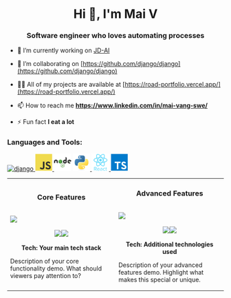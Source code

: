 <h1 align="center">Hi 👋, I'm Mai V</h1>
<h3 align="center">Software engineer who loves automating processes</h3>

- 🔭 I’m currently working on [JD-AI](https://jd-ai.vercel.app/)

- 👯 I’m collaborating on [https://github.com/django/django](https://github.com/django/django)

- 👨‍💻 All of my projects are available at [https://road-portfolio.vercel.app/](https://road-portfolio.vercel.app/)

- 📫 How to reach me **https://www.linkedin.com/in/mai-vang-swe/**

- ⚡ Fun fact **I eat a lot**


<h3 align="left">Languages and Tools:</h3>
<p align="left"> <a href="https://www.djangoproject.com/" target="_blank" rel="noreferrer"> <img src="https://cdn.worldvectorlogo.com/logos/django.svg" alt="django" width="40" height="40"/> </a> <a href="https://developer.mozilla.org/en-US/docs/Web/JavaScript" target="_blank" rel="noreferrer"> <img src="https://raw.githubusercontent.com/devicons/devicon/master/icons/javascript/javascript-original.svg" alt="javascript" width="40" height="40"/> </a>  <img src="https://raw.githubusercontent.com/devicons/devicon/master/icons/nodejs/nodejs-original-wordmark.svg" alt="nodejs" width="40" height="40"/> </a> <a href="https://www.postgresql.org" target="_blank" rel="noreferrer"> <img src="https://raw.githubusercontent.com/devicons/devicon/master/icons/python/python-original.svg" alt="python" width="40" height="40"/> </a> <a href="https://reactjs.org/" target="_blank" rel="noreferrer"> <img src="https://raw.githubusercontent.com/devicons/devicon/master/icons/react/react-original-wordmark.svg" alt="react" width="40" height="40"/> </a> <a href="https://www.typescriptlang.org/" target="_blank" rel="noreferrer"> <img src="https://raw.githubusercontent.com/devicons/devicon/master/icons/typescript/typescript-original.svg" alt="typescript" width="40" height="40"/> </a> </p>


<table width="100%">
  <tbody>
  <tr width="100%">
    <td width="50%" v-align="top">
      <h3 dir="auto" align="center"><a href="#">&#x200B;</a>Core Features</h3>
      <br>
       <a href="https://your-live-site.com/" target="_blank"><img src="https://user-images.githubusercontent.com/96756923/your-core-demo.gif"></a>
      <p align="center">
        <a href="https://github.com/yourusername/your-repo"><img src="https://img.shields.io/badge/CODE-644694?style=for-the-badge&logo=github" style="max-width: 100%;"></a><a href="https://your-live-site.com/" target="_blank"><img src="https://img.shields.io/badge/LIVE SITE-007d92?style=for-the-badge" style="max-width: 100%;"></a>
      </p>
      <p align="center"><strong>Tech: Your main tech stack</strong></p>
      <p>Description of your core functionality demo. What should viewers pay attention to?</p>
    </td>
    <td width="50%" v-align="top">
      <h3 dir="auto" align="center"><a href="#">&#x200B;</a>Advanced Features</h3>
      <br>
       <a href="https://your-live-site.com/" target="_blank"><img src="https://user-images.githubusercontent.com/96756923/your-advanced-demo.gif"></a>
      <p align="center">
        <a href="https://github.com/yourusername/your-repo"><img src="https://img.shields.io/badge/CODE-644694?style=for-the-badge&logo=github" style="max-width: 100%;"></a><a href="https://your-live-site.com/" target="_blank"><img src="https://img.shields.io/badge/LIVE SITE-007d92?style=for-the-badge" style="max-width: 100%;"></a>
      </p>
      <p align="center"><strong>Tech: Additional technologies used</strong></p>
      <p>Description of your advanced features demo. Highlight what makes this special or unique.</p>
    </td>
  </tr>
  </tbody>
</table>
